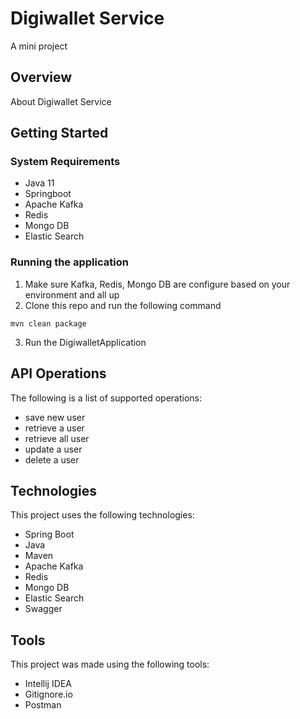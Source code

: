 # Digiwallet Service
A mini project

## Overview
About Digiwallet Service


## Getting Started

### System Requirements
- Java 11
- Springboot
- Apache Kafka
- Redis
- Mongo DB
- Elastic Search

### Running the application
1. Make sure Kafka, Redis, Mongo DB are configure based on your environment and all up
2. Clone this repo and run the following command

````
mvn clean package
````
3. Run the DigiwalletApplication

## API Operations
The following is a list of supported operations:
- save new user
- retrieve a user
- retrieve all user
- update a user
- delete a user

## Technologies
This project uses the following technologies:
- Spring Boot
- Java
- Maven
- Apache Kafka
- Redis
- Mongo DB
- Elastic Search
- Swagger

## Tools
This project was made using the following tools:
- Intellij IDEA
- Gitignore.io
- Postman


